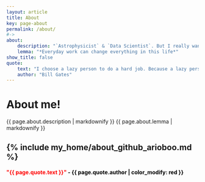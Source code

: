 ```yaml
---
layout: article
title: About
key: page-about
permalink: /about/
#->
about: 
    description: "`Astrophysicist` & `Data Scientist`. But I really wanted to become a `Deep Learning` expert, so there I am. I hope you enjoy checking out my activity. Explore my web and feel free to **contact me**."
    lemma: "*Everyday work can change everything in this life*"
show_title: false
quote: 
    text: "I choose a lazy person to do a hard job. Because a lazy person will find an easy way to do it."
    author: "Bill Gates"
---
```




# About me!

<div class="about" font_size="30px" >
{{ page.about.description | markdownify }}
{{ page.about.lemma | markdownify }}
</div>

{% include my_home/about_github_arioboo.md  %}
--------------------------------------------------------------------------------------------
<div class="quote">
<h4 style="color:black"><b style="color: red">"{{ page.quote.text }}"</b> - {{ page.quote.author | color_modify: red }}</h4>
</div>
